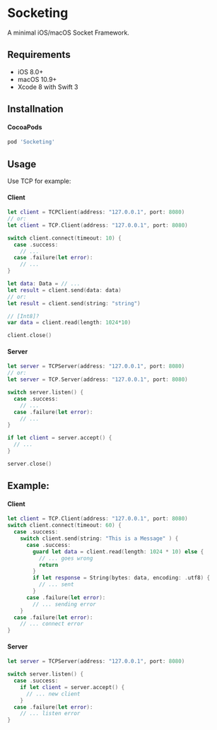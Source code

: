 # Socketing

A minimal iOS/macOS Socket Framework.

## Requirements

* iOS 8.0+
* macOS 10.9+
* Xcode 8 with Swift 3

## Installnation

#### CocoaPods

```ruby
pod 'Socketing'
```
## Usage

Use TCP for example:

#### Client

``` swift
let client = TCPClient(address: "127.0.0.1", port: 8080)
// or:
let client = TCP.Client(address: "127.0.0.1", port: 8080)
```

``` swift
switch client.connect(timeout: 10) {
  case .success:
    // ...
  case .failure(let error):
    // ...
}
```

``` swift
let data: Data = // ...
let result = client.send(data: data)
// or:
let result = client.send(string: "string")
```

``` swift
// [Int8]?
var data = client.read(length: 1024*10)
```

``` swift
client.close()
```

#### Server

```swift
let server = TCPServer(address: "127.0.0.1", port: 8080)
// or:
let server = TCP.Server(address: "127.0.0.1", port: 8080)
```

```swift
switch server.listen() {
  case .success:
    // ...
  case .failure(let error):
    // ...
}
```

```swift
if let client = server.accept() {
  // ...
}
```

```swift
server.close()
```

## Example:

#### Client

``` swift
let client = TCP.Client(address: "127.0.0.1", port: 8080)
switch client.connect(timeout: 60) {
  case .success:
    switch client.send(string: "This is a Message" ) {
      case .success:
        guard let data = client.read(length: 1024 * 10) else {
          // ... goes wrong
          return
        }
        if let response = String(bytes: data, encoding: .utf8) {
          // ... sent
        }
      case .failure(let error):
        // ... sending error
    }
  case .failure(let error):
    // ... connect error
}
```

#### Server

``` swift
let server = TCPServer(address: "127.0.0.1", port: 8080)

switch server.listen() {
  case .success:
    if let client = server.accept() {
      // ... new client
    }
  case .failure(let error):
    // ... listen error
}
```
